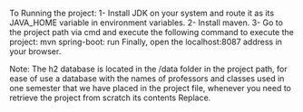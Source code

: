 To Running the project:
1- Install JDK on your system and route it as its JAVA_HOME variable in environment variables.
2- Install maven.
3- Go to the project path via cmd and execute the following command to execute the project:
mvn spring-boot: run
Finally, open the localhost:8087 address in your browser.

Note: The h2 database is located in the /data folder in the project path, for ease of use a database with the names of professors and classes used in one semester that we have placed in the project file, whenever you need to retrieve the project from scratch its contents Replace.